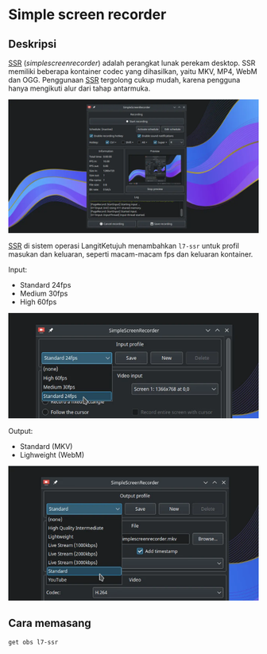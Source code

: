 # Simple screen recorder

## Deskripsi

[SSR] (_simplescreenrecorder_) adalah perangkat lunak perekam desktop. SSR memiliki beberapa kontainer codec yang dihasilkan, yaitu MKV, MP4, WebM dan OGG. Penggunaan [SSR] tergolong cukup mudah, karena pengguna hanya mengikuti alur dari tahap antarmuka.

![Simple Screen Recorder LangitKetujuh OS](../../media/image/simplescreenrecorder-langitketujuh-id-1.webp)

[SSR] di sistem operasi LangitKetujuh menambahkan `l7-ssr` untuk profil masukan dan keluaran, seperti macam-macam fps dan keluaran kontainer.

Input:
- Standard 24fps
- Medium 30fps
- High 60fps

![Simple Screen Recorder LangitKetujuh OS](../../media/image/simplescreenrecorder-langitketujuh-id-2.webp)

Output:
- Standard (MKV)
- Lighweight (WebM)

![Simple Screen Recorder LangitKetujuh OS](../../media/image/simplescreenrecorder-langitketujuh-id-3.webp)

## Cara memasang

```
get obs l7-ssr
```

[SSR]:https://www.maartenbaert.be/simplescreenrecorder/
